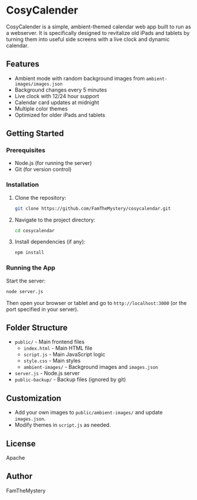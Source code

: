 # CosyCalender

CosyCalender is a simple, ambient-themed calendar web app built to run as a webserver. It is specifically designed to revitalize old iPads and tablets by turning them into useful side screens with a live clock and dynamic calendar.

## Features
- Ambient mode with random background images from `ambient-images/images.json`
- Background changes every 5 minutes
- Live clock with 12/24 hour support
- Calendar card updates at midnight
- Multiple color themes
- Optimized for older iPads and tablets

## Getting Started

### Prerequisites
- Node.js (for running the server)
- Git (for version control)

### Installation
1. Clone the repository:
   ```sh
   git clone https://github.com/FamTheMystery/cosycalendar.git
   ```
2. Navigate to the project directory:
   ```sh
   cd cosycalendar
   ```
3. Install dependencies (if any):
   ```sh
   npm install
   ```

### Running the App
Start the server:
```sh
node server.js
```
Then open your browser or tablet and go to `http://localhost:3000` (or the port specified in your server).

## Folder Structure
- `public/` - Main frontend files
  - `index.html` - Main HTML file
  - `script.js` - Main JavaScript logic
  - `style.css` - Main styles
  - `ambient-images/` - Background images and `images.json`
- `server.js` - Node.js server
- `public-backup/` - Backup files (ignored by git)

## Customization
- Add your own images to `public/ambient-images/` and update `images.json`.
- Modify themes in `script.js` as needed.

## License
Apache

## Author
FamTheMystery